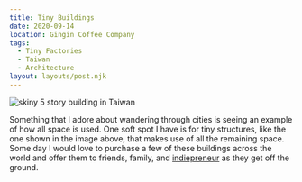 ```yaml
---
title: Tiny Buildings
date: 2020-09-14
location: Gingin Coffee Company
tags:
  - Tiny Factories
  - Taiwan
  - Architecture
layout: layouts/post.njk
---
```


![skiny 5 story building in Taiwan](https://arena-images-temp.s3.amazonaws.com/2D74AE4F-90EE-43A0-8194-47B90F2A45B7.jpeg)

Something that I adore about wandering through cities is seeing an example of how all space is used. One soft spot I have is for tiny structures, like the one shown in the image above, that makes use of all the remaining space. Some day I would love to purchase a few of these buildings across the world and offer them to friends, family, and [indiepreneur](https://indiepreneur.wiki) as they get off the ground.

